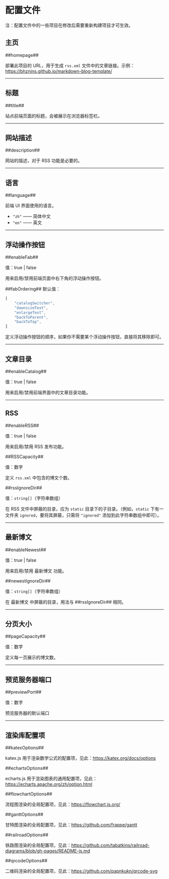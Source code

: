 # 配置文件

注：配置文件中的一些项目在修改后需要重新构建项目才可生效。

## 主页

##homepage##

部署此项目的 URL，用于生成 ``rss.xml`` 文件中的文章链接。示例：[https:\/\/bhznjns.github.io/markdown-blog-template/](https://bhznjns.github.io/markdown-blog-template/)

- - -

## 标题

##title##

站点前端页面的标题，会被展示在浏览器标签栏。

- - -

## 网站描述

##description##

网站的描述，对于 RSS 功能是必要的。

- - -

## 语言

##language##

前端 UI 界面使用的语言。

- ``"zh"`` —— 简体中文
- ``"en"`` —— 英文

- - -

## 浮动操作按钮

##enableFab##

值：true | false

用来启用/禁用前端页面中右下角的浮动操作按钮。

##fabOrdering##
默认值：
```javascript
[
    "catalogSwitcher",
    "downsizeText",
    "enlargeText",
    "backToParent",
    "backToTop",
]
```

定义浮动操作按钮的顺序，如果你不需要某个浮动操作按钮，直接将其移除即可。

- - -

## 文章目录

##enableCatalog##

值：true | false

用来启用/禁用前端界面中的文章目录功能。

- - -

## RSS

##enableRSS##

值：true | false

用来启用/禁用 RSS 发布功能。

##RSSCapacity##

值：数字

定义 ``rss.xml`` 中包含的博文个数。

##rssIgnoreDir##

值：``string[]``（字符串数组）

在 RSS 文件中屏蔽的目录，应为 ``static`` 目录下的子目录。（例如，``static`` 下有一文件夹 ``ignored``，要将其屏蔽，只需将 ``"ignored"`` 添加到此字符串数组中即可）。

- - -

## 最新博文

##enableNewest##

值：true | false

用来启用/禁用 最新博文 功能。


##newestIgnoreDir##

值：``string[]``（字符串数组）

在 最新博文 中屏蔽的目录，用法与 ##rssIgnoreDir## 相同。

- - -

## 分页大小

##pageCapacity##

值：数字

定义每一页展示的博文数。

- - -

## 预览服务器端口

##previewPort##

值：数字

预览服务器的默认端口

- - -

## 渲染库配置项

##katexOptions##

katex.js 用于渲染数学公式的配置项，见此：[https:\/\/katex.org/docs/options](https://katex.org/docs/options)

##echartsOptions##

echarts.js 用于渲染图表的通用配置项，见此：[https:\/\/echarts.apache.org/zh/option.html](https://echarts.apache.org/zh/option.html)

##flowchartOptions##

流程图渲染的全局配置项，见此：[https:\/\/flowchart.js.org/](https://flowchart.js.org/)

##ganttOptions##

甘特图渲染的全局配置项，见此：[https:\/\/github.com/frappe/gantt](https://github.com/frappe/gantt)

##railroadOptions##

铁路图渲染的全局配置项，见此：[https:\/\/github.com/tabatkins/railroad-diagrams/blob/gh-pages/README-js.md](https://github.com/tabatkins/railroad-diagrams/blob/gh-pages/README-js.md)

##qrcodeOptions##

二维码渲染的全局配置项，见此：[https:\/\/github.com/papnkukn/qrcode-svg](https://github.com/papnkukn/qrcode-svg)
